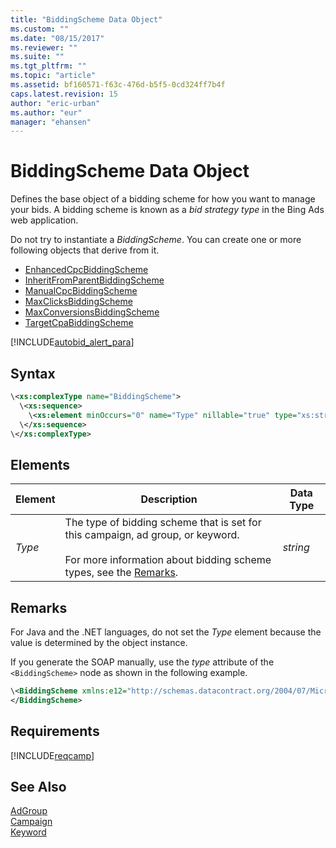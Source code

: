 ```yaml
---
title: "BiddingScheme Data Object"
ms.custom: ""
ms.date: "08/15/2017"
ms.reviewer: ""
ms.suite: ""
ms.tgt_pltfrm: ""
ms.topic: "article"
ms.assetid: bf160571-f63c-476d-b5f5-0cd324ff7b4f
caps.latest.revision: 15
author: "eric-urban"
ms.author: "eur"
manager: "ehansen"
---
```

# BiddingScheme Data Object
Defines the base object of a bidding scheme for how you want to manage your bids. A bidding scheme is known as a *bid strategy type* in the Bing Ads web application.

Do not try to instantiate a *BiddingScheme*. You can create one or more following objects that derive from it.
- [EnhancedCpcBiddingScheme](../campaign-api/enhancedcpcbiddingscheme-data-object.md)
- [InheritFromParentBiddingScheme](../campaign-api/inheritfromparentbiddingscheme-data-object.md)
- [ManualCpcBiddingScheme](../campaign-api/manualcpcbiddingscheme-data-object.md) 
- [MaxClicksBiddingScheme](../campaign-api/maxclicksbiddingscheme-data-object.md)
- [MaxConversionsBiddingScheme](../campaign-api/maxconversionsbiddingscheme-data-object.md)
- [TargetCpaBiddingScheme](../campaign-api/targetcpabiddingscheme-data-object.md) 

[!INCLUDE[autobid_alert_para](../campaign-api/includes/autobid-alert-para.md)]

## Syntax

```xml
\<xs:complexType name="BiddingScheme">
  \<xs:sequence>
    \<xs:element minOccurs="0" name="Type" nillable="true" type="xs:string"/>
  \</xs:sequence>
\</xs:complexType>
```

## <a name="Elements"></a>Elements

|Element|Description|Data Type|
|-----------|---------------|-------------|
|*Type*|The type of bidding scheme that is set for this campaign, ad group, or keyword. <br/><br/>For more information about bidding scheme types, see the [Remarks](#remarks).|*string*|

## <a name="remarks"></a>Remarks
For Java and the .NET languages, do not set the *Type* element because the value is determined by the object instance.

If you generate the SOAP manually, use the *type* attribute of the `<BiddingScheme>` node as shown in the following example.

```xml
\<BiddingScheme xmlns:e12="http://schemas.datacontract.org/2004/07/Microsoft.AdCenter.Advertiser.CampaignManagement.Api.DataContracts.V11" i:nil="false" i:type="EnhancedCpcBiddingScheme">
</BiddingScheme>
```

## Requirements
[!INCLUDE[reqcamp](../campaign-api/includes/reqcamp.md)]
## See Also
[AdGroup](../campaign-api/adgroup-data-object.md)  
[Campaign](../campaign-api/campaign-data-object.md)  
[Keyword](../campaign-api/keyword-data-object.md)  
